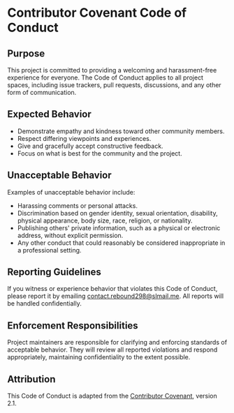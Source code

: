# Contributor Covenant Code of Conduct

## Purpose

This project is committed to providing a welcoming and harassment-free
experience for everyone. The Code of Conduct applies to all project
spaces, including issue trackers, pull requests, discussions, and any
other form of communication.

## Expected Behavior

- Demonstrate empathy and kindness toward other community members.
- Respect differing viewpoints and experiences.
- Give and gracefully accept constructive feedback.
- Focus on what is best for the community and the project.

## Unacceptable Behavior

Examples of unacceptable behavior include:

- Harassing comments or personal attacks.
- Discrimination based on gender identity, sexual orientation, disability,
  physical appearance, body size, race, religion, or nationality.
- Publishing others' private information, such as a physical or electronic
  address, without explicit permission.
- Any other conduct that could reasonably be considered inappropriate in a
  professional setting.

## Reporting Guidelines

If you witness or experience behavior that violates this Code of Conduct,
please report it by emailing
[contact.rebound298@slmail.me](mailto:contact.rebound298@slmail.me).
All reports will be handled confidentially.

## Enforcement Responsibilities

Project maintainers are responsible for clarifying and enforcing standards
of acceptable behavior. They will review all reported violations and
respond appropriately, maintaining confidentiality to the extent possible.

## Attribution

This Code of Conduct is adapted from the
[Contributor Covenant](https://www.contributor-covenant.org/), version 2.1.
